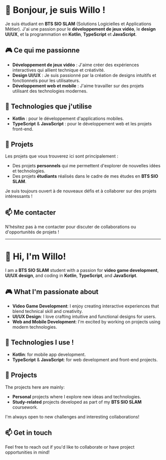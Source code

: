 # 👋 Bonjour, je suis Willo !

Je suis étudiant en **BTS SIO SLAM** (Solutions Logicielles et Applications Métier). J'ai une passion pour le **développement de jeux vidéo**, le **design UI/UX**, et la programmation en **Kotlin**, **TypeScript** et **JavaScript**.

## 🎮 Ce qui me passionne
- **Développement de jeux vidéo** : J'aime créer des expériences interactives qui allient technique et créativité.
- **Design UI/UX** : Je suis passionné par la création de designs intuitifs et fonctionnels pour les utilisateurs.
- **Développement web et mobile** : J'aime travailler sur des projets utilisant des technologies modernes.

## 🚀 Technologies que j'utilise
- **Kotlin** : pour le développement d'applications mobiles.
- **TypeScript** & **JavaScript** : pour le développement web et les projets front-end.

## 📂 Projets
Les projets que vous trouverez ici sont principalement :
- Des projets **personnels** qui me permettent d'explorer de nouvelles idées et technologies.
- Des projets **étudiants** réalisés dans le cadre de mes études en **BTS SIO SLAM**.

Je suis toujours ouvert à de nouveaux défis et à collaborer sur des projets intéressants !

## 📫 Me contacter
N'hésitez pas à me contacter pour discuter de collaborations ou d'opportunités de projets !

---

# 👋 Hi, I'm Willo!

I am a **BTS SIO SLAM** student with a passion for **video game development**, **UI/UX design**, and coding in **Kotlin**, **TypeScript**, and **JavaScript**.

## 🎮 What I'm passionate about
- **Video Game Development**: I enjoy creating interactive experiences that blend technical skill and creativity.
- **UI/UX Design**: I love crafting intuitive and functional designs for users.
- **Web and Mobile Development**: I'm excited by working on projects using modern technologies.

## 🚀 Technologies I use !
- **Kotlin**: for mobile app development.
- **TypeScript** & **JavaScript**: for web development and front-end projects.

## 📂 Projects
The projects here are mainly:
- **Personal** projects where I explore new ideas and technologies.
- **Study-related** projects developed as part of my **BTS SIO SLAM** coursework.

I'm always open to new challenges and interesting collaborations!

## 📫 Get in touch
Feel free to reach out if you'd like to collaborate or have project opportunities in mind!
